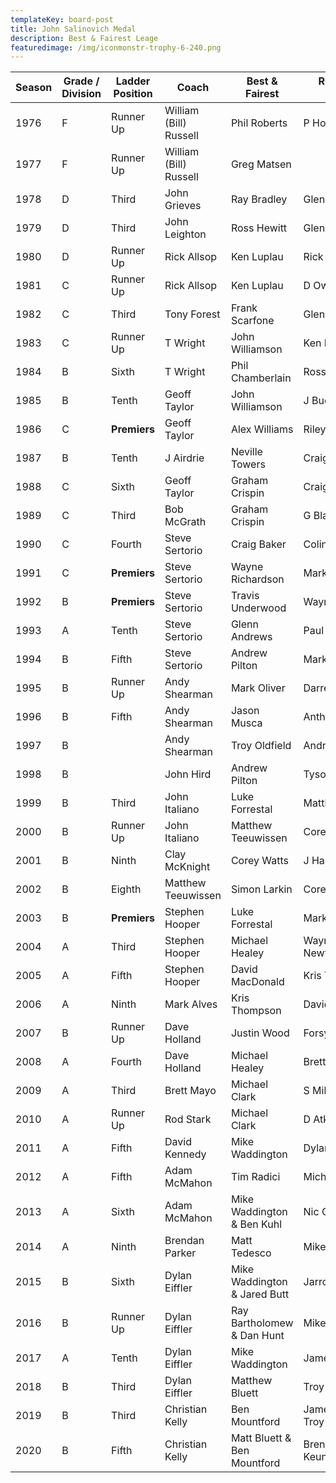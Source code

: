 ```yaml
---
templateKey: board-post
title: John Salinovich Medal
description: Best & Fairest Leage
featuredimage: /img/iconmonstr-trophy-6-240.png
---
```

| **Season** | **Grade / Division** | **Ladder Position** | **Coach**              | **Best &amp; Fairest**           | **Runner Up\*\*** Best &amp; Fairest\*\* |
| ---------- | -------------------- | ------------------- | ---------------------- | -------------------------------- | ---------------------------------------- |
| 1976       | F                    | Runner Up           | William (Bill) Russell | Phil Roberts                     | P Holst                                  |
| 1977       | F                    | Runner Up           | William (Bill) Russell | Greg Matsen                      |                                          |
| 1978       | D                    | Third               | John Grieves           | Ray Bradley                      | Glenn Ford                               |
| 1979       | D                    | Third               | John Leighton          | Ross Hewitt                      | Glenn Ford                               |
| 1980       | D                    | Runner Up           | Rick Allsop            | Ken Luplau                       | Rick Allsop                              |
| 1981       | C                    | Runner Up           | Rick Allsop            | Ken Luplau                       | D Owens                                  |
| 1982       | C                    | Third               | Tony Forest            | Frank Scarfone                   | Glenn Ford                               |
| 1983       | C                    | Runner Up           | T Wright               | John Williamson                  | Ken Luplau                               |
| 1984       | B                    | Sixth               | T Wright               | Phil Chamberlain                 | Ross Tozer                               |
| 1985       | B                    | Tenth               | Geoff Taylor           | John Williamson                  | J Buckingham                             |
| 1986       | C                    | **Premiers**        | Geoff Taylor           | Alex Williams                    | Riley Horricks                           |
| 1987       | B                    | Tenth               | J Airdrie              | Neville Towers                   | Craig Baker                              |
| 1988       | C                    | Sixth               | Geoff Taylor           | Graham Crispin                   | Craig Baker                              |
| 1989       | C                    | Third               | Bob McGrath            | Graham Crispin                   | G Black                                  |
| 1990       | C                    | Fourth              | Steve Sertorio         | Craig Baker                      | Colin Grossman                           |
| 1991       | C                    | **Premiers**        | Steve Sertorio         | Wayne Richardson                 | Mark Vanderlist                          |
| 1992       | B                    | **Premiers**        | Steve Sertorio         | Travis Underwood                 | Wayne Richardson                         |
| 1993       | A                    | Tenth               | Steve Sertorio         | Glenn Andrews                    | Paul Hill                                |
| 1994       | B                    | Fifth               | Steve Sertorio         | Andrew Pilton                    | Mark Oliver                              |
| 1995       | B                    | Runner Up           | Andy Shearman          | Mark Oliver                      | Darren Von Bergheim                      |
| 1996       | B                    | Fifth               | Andy Shearman          | Jason Musca                      | Anthony Malyniak                         |
| 1997       | B                    |                     | Andy Shearman          | Troy Oldfield                    | Andrew Pilton                            |
| 1998       | B                    |                     | John Hird              | Andrew Pilton                    | Tyson Fiest                              |
| 1999       | B                    | Third               | John Italiano          | Luke Forrestal                   | Matthew Teeuwissen                       |
| 2000       | B                    | Runner Up           | John Italiano          | Matthew Teeuwissen               | Corey Watts                              |
| 2001       | B                    | Ninth               | Clay McKnight          | Corey Watts                      | J Harris                                 |
| 2002       | B                    | Eighth              | Matthew Teeuwissen     | Simon Larkin                     | Corey Watts                              |
| 2003       | B                    | **Premiers**        | Stephen Hooper         | Luke Forrestal                   | Mark Faithfull                           |
| 2004       | A                    | Third               | Stephen Hooper         | Michael Healey                   | Wayne Otway &amp; Mark Newton            |
| 2005       | A                    | Fifth               | Stephen Hooper         | David MacDonald                  | Kris Thompson                            |
| 2006       | A                    | Ninth               | Mark Alves             | Kris Thompson                    | David Snow                               |
| 2007       | B                    | Runner Up           | Dave Holland           | Justin Wood                      | Forsyth/Thompson/Nielson                 |
| 2008       | A                    | Fourth              | Dave Holland           | Michael Healey                   | Brett Neilson                            |
| 2009       | A                    | Third               | Brett Mayo             | Michael Clark                    | S Miles / C Rudd                         |
| 2010       | A                    | Runner Up           | Rod Stark              | Michael Clark                    | D Atkinson                               |
| 2011       | A                    | Fifth               | David Kennedy          | Mike Waddington                  | Dylan Eiffler                            |
| 2012       | A                    | Fifth               | Adam McMahon           | Tim Radici                       | Michael Clark                            |
| 2013       | A                    | Sixth               | Adam McMahon           | Mike Waddington &amp; Ben Kuhl   | Nic Goswell & C Fabian                   |
| 2014       | A                    | Ninth               | Brendan Parker         | Matt Tedesco                     | Mike Waddington                          |
| 2015       | B                    | Sixth               | Dylan Eiffler          | Mike Waddington &amp; Jared Butt | Jarrod Holmes                            |
| 2016       | B                    | Runner Up           | Dylan Eiffler          | Ray Bartholomew &amp; Dan Hunt   | Mike Waddington                          |
| 2017       | A                    | Tenth               | Dylan Eiffler          | Mike Waddington                  | James Sheehan-Nel                        |
| 2018       | B                    | Third               | Dylan Eiffler          | Matthew Bluett                   | Troy Skilton                             |
| 2019       | B                    | Third               | Christian Kelly        | Ben Mountford                    |  James Sheehan-Nel & Troy Skilton         |
| 2020 | B | Fifth | Christian Kelly | Matt Bluett & Ben Mountford | Brendan Allen & Chris Keunen & Troy Skilton |
